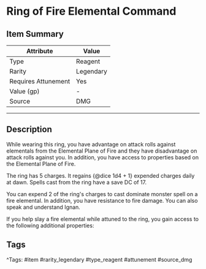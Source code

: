# Ring of Fire Elemental Command

## Item Summary

| Attribute            | Value                        |
|----------------------|------------------------------|
| Type                 | Reagent |
| Rarity               | Legendary             |
| Requires Attunement  | Yes                |
| Value (gp)           | -    |
| Source               | DMG |

---

## Description

While wearing this ring, you have advantage on attack rolls against elementals from the Elemental Plane of Fire and they have disadvantage on attack rolls against you. In addition, you have access to properties based on the Elemental Plane of Fire.

The ring has 5 charges. It regains {@dice 1d4 + 1} expended charges daily at dawn. Spells cast from the ring have a save DC of 17.

You can expend 2 of the ring's charges to cast dominate monster spell on a fire elemental. In addition, you have resistance to fire damage. You can also speak and understand Ignan.

If you help slay a fire elemental while attuned to the ring, you gain access to the following additional properties:

## Tags

^Tags: #item #rarity_legendary #type_reagent #attunement #source_dmg